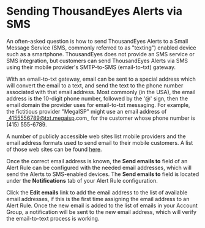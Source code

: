 # Sending ThousandEyes Alerts via SMS

An often-asked question is how to send ThousandEyes Alerts to a Small Message Service \(SMS, commonly referred to as "texting"\) enabled device such as a smartphone.  ThousandEyes does not provide an SMS service or SMS integration, but customers can send ThousandEyes Alerts via SMS using their mobile provider's SMTP-to-SMS \(email-to-txt\) gateway. 

With an email-to-txt gateway, email can be sent to a special address which will convert the email to a text, and send the text to the phone number associated with that email address.  Most commonly \(in the USA\), the email address is the 10-digit phone number, followed by the '@' sign, then the email domain the provider uses for email-to-txt messaging.  For example, the fictitious provider "MegaISP" might use an email address of _4155556789@txt.megaisp.com_ for the customer whose phone number is \(415\) 555-6789.

A number of publicly accessible web sites list mobile providers and the email address formats used to send email to their mobile customers.  A list of those web sites can be found [here](https://www.google.com/?gws_rd=ssl#q=list+email+to+text).

Once the correct email address is known, the **Send emails to** field of an Alert Rule can be configured with the needed email addresses, which will send the Alerts to SMS-enabled devices.  The **Send emails to** field is located under the **Notifications** tab of your Alert Rule configuration.

Click the **Edit emails** link to add the email address to the list of available email addresses, if this is the first time assigning the email address to an Alert Rule.  Once the new email is added to the list of emails in your Account Group, a notification will be sent to the new email address, which will verify the email-to-text process is working.

